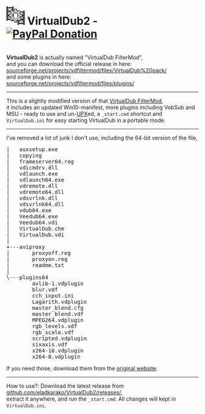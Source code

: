 <h1><img src="resources/icon.png"/> VirtualDub2 - &nbsp; &nbsp; <a href="https://paypal.me/e1adkarak0"><img src="https://www.paypalobjects.com/webstatic/mktg/Logo/pp-logo-100px.png" alt="PayPal Donation"></a></h1>
<br/>
<strong>VirtualDub2</strong> is actually named "VirtualDub FilterMod",<br/>
and you can download the official release in here:<br/>
<a href="https://sourceforge.net/projects/vdfiltermod/files/VirtualDub%20pack/">sourceforge.net/projects/vdfiltermod/files/VirtualDub%20pack/</a><br/>
and some plugins in here:<br/>
<a href="https://sourceforge.net/projects/vdfiltermod/files/plugins/">sourceforge.net/projects/vdfiltermod/files/plugins/</a>

<hr/>

This is a slightly modified version of that <a href="https://sourceforge.net/projects/vdfiltermod/files/VirtualDub%20pack/">VirtualDub FilterMod</a>,<br/>
it includes an updated Win10-manifest, more plugins including VobSub and MSU - ready to use and un-<a href="https://upx.github.io/">UPX</a>ed, a <code>_start.cmd</code> shortcut and <code>VirtualDub.ini</code> for easy starting VirtualDub in a portable mode.<br/>

<hr/>

I've removed a lot of junk I don't use, including the 64-bit version of the file,<br/>
<pre>
|   auxsetup.exe
|   copying
|   frameserver64.reg
|   vdicmdrv.dll
|   vdlaunch.exe
|   vdlaunch64.exe
|   vdremote.dll
|   vdremote64.dll
|   vdsvrlnk.dll
|   vdsvrlnk64.dll
|   vdub64.exe
|   Veedub64.exe
|   Veedub64.vdi
|   VirtualDub.chm
|   VirtualDub.vdi
|   
+---aviproxy
|       proxyoff.reg
|       proxyon.reg
|       readme.txt
|       
\---plugins64
        avlib-1.vdplugin
        blur.vdf
        cch_input.ini
        Lagarith.vdplugin
        master_blend.cfg
        master_blend.vdf
        MPEG264.vdplugin
        rgb_levels.vdf
        rgb_scale.vdf
        scripted.vdplugin
        sixaxis.vdf
        x264-10.vdplugin
        x264-8.vdplugin
</pre>

If you need those, download them from the <a href="https://sourceforge.net/projects/vdfiltermod/files/VirtualDub%20pack/">original website</a>.

<hr/>

How to use?:
Download the latest release from <a href="https://github.com/eladkarako/VirtualDub2/releases/">github.com/eladkarako/VirtualDub2/releases/</a>,<br/>
extract it anywhere, and run the <code>_start.cmd</code>. All changes will kept in <code>VirtualDub.ini</code>.
